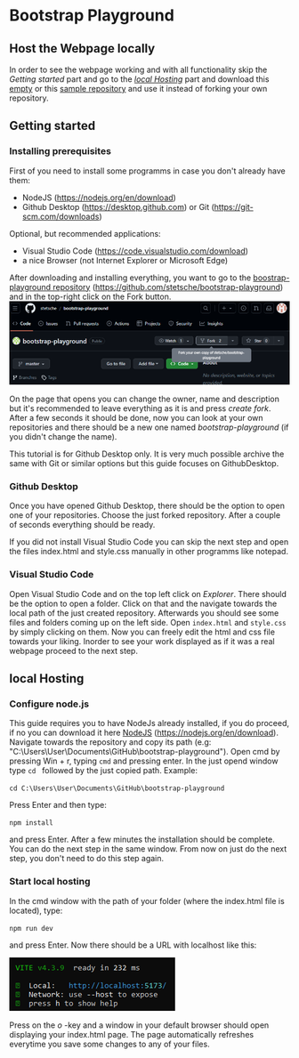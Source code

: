 # Bootstrap Playground

## Host the Webpage locally
In order to see the webpage working and with all functionality skip the *Getting started* part and go to the [*local Hosting*](#local-hosting) part and download this [empty](https://github.com/stetsche/bootstrap-playground) or this [sample repository](https://github.com/SirSaibot/bootstrap-playground) and use it instead of forking your own repository. 

## Getting started <a name="gettingstarted"></a>
### Installing prerequisites

First of you need to install some programms in case you don't already have them:
- NodeJS (https://nodejs.org/en/download)
- Github Desktop (https://desktop.github.com) or Git (https://git-scm.com/downloads)

Optional, but recommended applications:
- Visual Studio Code (https://code.visualstudio.com/download)
- a nice Browser (not Internet Explorer or Microsoft Edge)

After downloading and installing everything, you want to go to the [boostrap-playground repository](https://github.com/stetsche/bootstrap-playground) (https://github.com/stetsche/bootstrap-playground) and in the top-right click on the Fork button.
![image of button](readme-img/Fork.png)

On the page that opens you can change the owner, name and description but it's recommended to leave everything as it is and press *create fork*.
After a few seconds it should be done, now you can look at your own repositories and there should be a new one named *bootstrap-playground* (if you didn't change the name).

This tutorial is for Github Desktop only. It is very much possible archive the same with Git or similar options but this guide focuses on GithubDesktop.

### Github Desktop
Once you have opened Github Desktop, there should be the option to open one of your repositories. Choose the just forked repository. After a couple of seconds everything should be ready. 

If you did not install Visual Studio Code you can skip the next step and open the files index.html and style.css manually in other programms like notepad.

### Visual Studio Code
Open Visual Studio Code and on the top left click on *Explorer*. There should be the option to open a folder. Click on that and the navigate towards the local path of the just created repository. Afterwards you should see some files and folders coming up on the left side. Open `index.html` and `style.css` by simply clicking on them. 
Now you can freely edit the html and css file towards your liking. Inorder to see your work displayed as if it was a real webpage proceed to the next step.

## local Hosting <a name="localhosting"></a>
### Configure node.js
This guide requires you to have NodeJs already installed, if you do proceed, if no you can download it here [NodeJS](https://nodejs.org/en/download) (https://nodejs.org/en/download). Navigate towards the repository and copy its path (e.g: "C:\Users\User\Documents\GitHub\bootstrap-playground"). Open cmd by pressing Win + r, typing `cmd` and pressing enter. In the just opend window type `cd ` followed by the just copied path.
Example:

`cd C:\Users\User\Documents\GitHub\bootstrap-playground`

Press Enter and then type:

`npm install`

and press Enter. After a few minutes the installation should be complete. You can do the next step in the same window. From now on just do the next step, you don't need to do this step again.

### Start local hosting
In the cmd window with the path of your folder (where the index.html file is located), type:

`npm run dev`

and press Enter. Now there should be a URL with localhost like this:

![image of npm](readme-img/npm.png)

Press on the *o* -key and a window in your default browser should open displaying your index.html page. The page automatically refreshes everytime you save some changes to any of your files.
